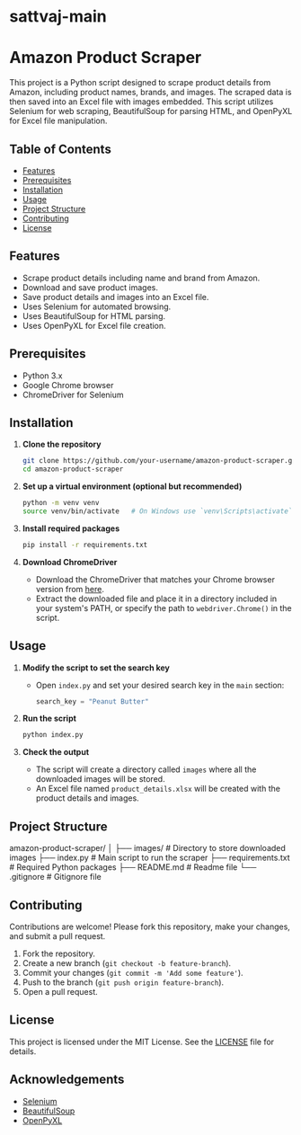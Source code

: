 # sattvaj-main

# Amazon Product Scraper

This project is a Python script designed to scrape product details from Amazon, including product names, brands, and images. The scraped data is then saved into an Excel file with images embedded. This script utilizes Selenium for web scraping, BeautifulSoup for parsing HTML, and OpenPyXL for Excel file manipulation.

## Table of Contents
- [Features](#features)
- [Prerequisites](#prerequisites)
- [Installation](#installation)
- [Usage](#usage)
- [Project Structure](#project-structure)
- [Contributing](#contributing)
- [License](#license)

## Features
- Scrape product details including name and brand from Amazon.
- Download and save product images.
- Save product details and images into an Excel file.
- Uses Selenium for automated browsing.
- Uses BeautifulSoup for HTML parsing.
- Uses OpenPyXL for Excel file creation.

## Prerequisites
- Python 3.x
- Google Chrome browser
- ChromeDriver for Selenium

## Installation

1. **Clone the repository**
    ```bash
    git clone https://github.com/your-username/amazon-product-scraper.git
    cd amazon-product-scraper
    ```

2. **Set up a virtual environment (optional but recommended)**
    ```bash
    python -m venv venv
    source venv/bin/activate   # On Windows use `venv\Scripts\activate`
    ```

3. **Install required packages**
    ```bash
    pip install -r requirements.txt
    ```

4. **Download ChromeDriver**
    - Download the ChromeDriver that matches your Chrome browser version from [here](https://sites.google.com/a/chromium.org/chromedriver/downloads).
    - Extract the downloaded file and place it in a directory included in your system's PATH, or specify the path to `webdriver.Chrome()` in the script.

## Usage

1. **Modify the script to set the search key**
    - Open `index.py` and set your desired search key in the `main` section:
      ```python
      search_key = "Peanut Butter"
      ```

2. **Run the script**
    ```bash
    python index.py
    ```

3. **Check the output**
    - The script will create a directory called `images` where all the downloaded images will be stored.
    - An Excel file named `product_details.xlsx` will be created with the product details and images.

## Project Structure

amazon-product-scraper/
│
├── images/ # Directory to store downloaded images
├── index.py # Main script to run the scraper
├── requirements.txt # Required Python packages
├── README.md # Readme file
└── .gitignore # Gitignore file


## Contributing
Contributions are welcome! Please fork this repository, make your changes, and submit a pull request.

1. Fork the repository.
2. Create a new branch (`git checkout -b feature-branch`).
3. Commit your changes (`git commit -m 'Add some feature'`).
4. Push to the branch (`git push origin feature-branch`).
5. Open a pull request.

## License
This project is licensed under the MIT License. See the [LICENSE](LICENSE) file for details.

## Acknowledgements
- [Selenium](https://www.selenium.dev/)
- [BeautifulSoup](https://www.crummy.com/software/BeautifulSoup/)
- [OpenPyXL](https://openpyxl.readthedocs.io/en/stable/)
